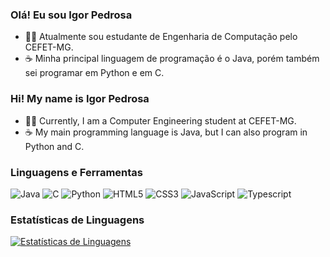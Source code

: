 ### Olá! Eu sou Igor Pedrosa

- 👩‍💻 Atualmente sou estudante de Engenharia de Computação pelo CEFET-MG.
- ☕ Minha principal linguagem de programação é o Java, porém também sei programar em Python e em C.

### Hi! My name is Igor Pedrosa

- 👩‍💻 Currently, I am a Computer Engineering student at CEFET-MG.
- ☕ My main programming language is Java, but I can also program in Python and C.

### Linguagens e Ferramentas

![Java](https://img.shields.io/badge/-Java-orange?style=flat-square&logo=java&logoColor=white)
![C](https://img.shields.io/badge/-C-blue?style=flat-square&logo=c&logoColor=white)
![Python](https://img.shields.io/badge/-Python-yellow?style=flat-square&logo=python&logoColor=white)
![HTML5](https://img.shields.io/badge/-HTML5-red?style=flat-square&logo=html5&logoColor=white)
![CSS3](https://img.shields.io/badge/-CSS3-blueviolet?style=flat-square&logo=css3&logoColor=white)
![JavaScript](https://img.shields.io/badge/-JavaScript-yellow?style=flat-square&logo=javascript&logoColor=white)
![Typescript](https://img.shields.io/badge/TypeScript-007ACC?style=for-the-badge&logo=typescript&logoColor=white)

<!-- Inclua essa seção no seu README.md -->
### Estatísticas de Linguagens

[![Estatísticas de Linguagens](https://github-readme-stats.vercel.app/api/top-langs/?username=igorpdm)](https://github.com/anuraghazra/github-readme-stats)


